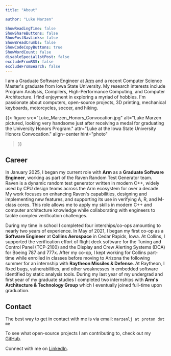 ```yaml
---
title: "About"

author: "Luke Marzen"

ShowReadingTime: false
ShowShareButtons: false
ShowPostNavLinks: false
ShowBreadCrumbs: false
ShowCodeCopyButtons: true
ShowWordCount: false
disableSpecial1stPost: false
excludeFromRSS: false
excludeFromSearch: false
---
```


I am a Graduate Software Engineer at [Arm](https://www.arm.com/) and a recent Computer Science Master's graduate from Iowa State University.
My research interests include Program Analysis, Compilers, High-Performance Computing, and Computer Architecture.
I find enjoyment in exploring a myriad of hobbies.
I'm passionate about computers, open-source projects, 3D printing, mechanical keyboards, motorcycles, soccer, and hiking.

{{< figure
  src="Luke_Marzen_Honors_Convocation.jpg"
  alt="Luke Marzen pictured, looking very handsome just after receiving a medal for graduating the University Honors Program."
  attr="Luke at the Iowa State University Honors Convocation."
  align=center
  hint="photo"
>}}


## Career

In January 2025, I began my current role with __Arm__ as a __Graduate Software Engineer__, working as part of the Raven Random Test Generator team.
Raven is a dynamic random test generator written in modern C++, widely used by CPU design teams across the Arm ecosystem for over a decade.
My work focuses on enhancing Raven's capabilities, designing and implementing new features, and supporting its use in verifying A, R, and M-class cores.
This role allows me to apply my skills in modern C++ and computer architecture knowledge while collaborating with engineers to tackle complex verification challenges.

<!-- once I have been working for a while, uncomment this... -->
<!-- I’ve had the opportunity to debug intricate issues, engage in technical discussions, and support users through training. -->

During my time in school I completed four interships/co-ops amounting to nearly two years of experience.
In May of 2021, I began my first co-op as a __Software Engineer__ at __Collins Aerospace__ in Cedar Rapids, Iowa.
At Collins, I supported the verification effort of flight deck software for the Tuning and Control Panel (TCP-2100) and the Display and Crew Alerting Systems (DCA) for Boeing 787 and 777x.
After my co-op, I kept working for Collins part-time while enrolled in classes before moving to Arizona the following summer for an internship with __Raytheon Missiles & Defense__.
At Raytheon, I fixed bugs, vulnerabilities, and other weaknesses in embedded software identified by static analysis tools.
During my last year of my undergrad and first year of my graduate studies I completed two internships with __Arm's Architecture & Technology Group__ which I eventually joined full-time upon graduation.


## Contact

The best way to get in contact with me is via email: `marzenlj at proton dot me`

To see what open-source projects I am contributing to, check out my [GitHub](https://github.com/lmarzen).

Connect with me on [LinkedIn](https://www.linkedin.com/in/lukemarzen/).

